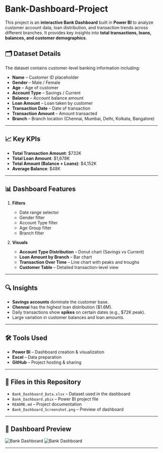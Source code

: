 # Bank-Dashboard-Project
This project is an **interactive Bank Dashboard** built in **Power BI** to analyze customer account data, loan distribution, and transaction trends across different branches.   It provides key insights into **total transactions, loans, balances, and customer demographics**.

## 🗂 Dataset Details
The dataset contains customer-level banking information including:
- **Name** – Customer ID placeholder
- **Gender** – Male / Female
- **Age** – Age of customer
- **Account Type** – Savings / Current
- **Balance** – Account balance amount
- **Loan Amount** – Loan taken by customer
- **Transaction Date** – Date of transaction
- **Transaction Amount** – Amount transacted
- **Branch** – Branch location (Chennai, Mumbai, Delhi, Kolkata, Bangalore)

---

## 📈 Key KPIs
- **Total Transaction Amount**: $732K  
- **Total Loan Amount**: $1,678K  
- **Total Amount (Balance + Loans)**: $4,152K  
- **Average Balance**: $48K  

---

## 📊 Dashboard Features
1. **Filters**
   - Date range selector
   - Gender filter
   - Account Type filter
   - Age Group filter
   - Branch filter

2. **Visuals**
   - **Account Type Distribution** – Donut chart (Savings vs Current)
   - **Loan Amount by Branch** – Bar chart
   - **Transaction Over Time** – Line chart with peaks and troughs
   - **Customer Table** – Detailed transaction-level view

---

## 🔍 Insights
- **Savings accounts** dominate the customer base.
- **Chennai** has the highest loan distribution ($1.6M).
- Daily transactions show **spikes** on certain dates (e.g., $72K peak).
- Large variation in customer balances and loan amounts.

---

## 🛠 Tools Used
- **Power BI** – Dashboard creation & visualization
- **Excel** – Data preparation
- **GitHub** – Project hosting & sharing

---

## 📂 Files in this Repository
- `Bank_Dashboard_Data.xlsx` – Dataset used in the dashboard
- `Bank_Dashboard.pbix` – Power BI project file
- `README.md` – Project documentation
- `Bank_Dashboard_Screenshot.png` – Preview of dashboard

---

## 📸 Dashboard Preview
![Bank Dashboard](https://github.com/user-attachments/assets/0935845b-264e-47cd-bf0c-7ae9c2f11349)
![Bank Dashboard](https://github.com/user-attachments/assets/861fad4c-92ca-4924-892a-30323e2425ff)




---


